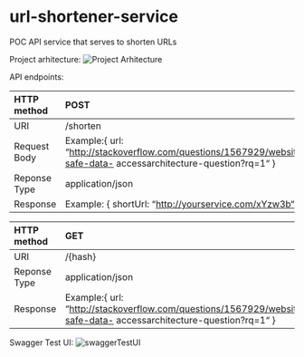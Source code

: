 # url-shortener-service
POC API service that serves to shorten URLs

Project arhitecture:
![Project Arhitecture](https://user-images.githubusercontent.com/28594128/123982511-63bb4700-d9c3-11eb-9131-13c4ade16055.png)

API endpoints:

| HTTP method   | POST            |
| :---          | :---            | 
| URI           | /shorten        |
| Request Body  | Example:{ url: “http://stackoverflow.com/questions/1567929/website-safe-data- accessarchitecture-question?rq=1“ }|
| Reponse Type  | application/json|
| Response  | Example: { shortUrl: “http://yourservice.com/xYzw3b“ }|

| HTTP method   | GET           |
| :---          | :---            | 
| URI           | /{hash}      |
| Reponse Type  | application/json|
| Response  | Example:{ url: “http://stackoverflow.com/questions/1567929/website-safe-data- accessarchitecture-question?rq=1“ }|


Swagger Test UI:
![swaggerTestUI](https://user-images.githubusercontent.com/28594128/123982561-6c138200-d9c3-11eb-8231-648619582f44.png)
